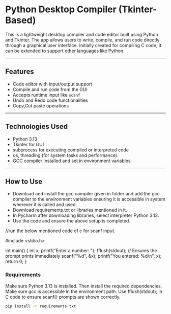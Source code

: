 # Python Desktop Compiler (Tkinter-Based)

This is a lightweight desktop compiler and code editor built using Python and Tkinter. The app allows users to write, compile, and run code directly through a graphical user interface. Initially created for compiling C code, it can be extended to support other languages like Python.

---

## Features

- Code editor with input/output support
- Compile and run code from the GUI
- Accepts runtime input like `scanf`
- Undo and Redo code functionalities
- Copy,Cut paste operations

---

## Technologies Used

- Python 3.13
- Tkinter for GUI
- subprocess for executing compiled or interpreted code
- os, threading (for system tasks and performance)
- GCC compiler installed and set in environment variables

---

## How to Use


- Download and install the gcc compiler given in folder and add the gcc compiler to the environment variables ensuring it is accessible in system wherever it is called and used.
- Download requirements.txt or libraries mentioned in it.
- In Pycharm after downloading libraries, select interpreter Python 3.13.
- Use the code and ensure the above setup is completed.


//run the below mentioned code of c for scanf input.

#include <stdio.h>

int main() {
    int x;
    printf("Enter a number: ");
    fflush(stdout);  // Ensures the prompt prints immediately
    scanf("%d", &x);
    printf("You entered: %d\n", x);
    return 0;
}

### Requirements

Make sure Python 3.13 is installed. Then install the required dependencies.
Make sure gcc is accessible in the environment path.
Use fflush(stdout); in C code to ensure scanf() prompts are shown correctly.

```bash
pip install -r requirements.txt

